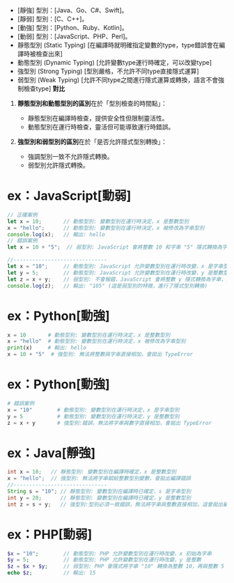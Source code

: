 * [靜強] 型別：[Java、Go、C#、Swift]。
* [靜弱] 型別：[C、C++]。
* [動強] 型別：[Python、Ruby、Kotlin]。
* [動弱] 型別：[JavaScript、PHP、Perl]。
* 靜態型別 (Static Typing) [在編譯時就明確指定變數的type，type錯誤會在編譯時被檢查出來]
* 動態型別 (Dynamic Typing) [允許變數type運行時確定，可以改變type]
* 強型別 (Strong Typing) [型別嚴格，不允許不同type直接隱式運算]
* 弱型別 (Weak Typing) [允許不同type之間進行隱式運算或轉換，語言不會強制檢查type]
**對比**

1. **靜態型別和動態型別的區別**在於「型別檢查的時間點」：
   - 靜態型別在編譯時檢查，提供安全性但限制靈活性。
   - 動態型別在運行時檢查，靈活但可能導致運行時錯誤。

2. **強型別和弱型別的區別**在於「是否允許隱式型別轉換」：
   - 強調型別一致不允許隱式轉換。
   - 弱型別允許隱式轉換。

# ex：JavaScript[動弱]
```javascript
// 正確案例
let x = 10;       // 動態型別: 變數型別在運行時決定，x 是整數型別
x = "hello";      // 動態型別: 變數型別在運行時決定，x 被修改為字串型別
console.log(x);   // 輸出: hello
// 錯誤案例
let x = 10 + "5";  // 弱型別: JavaScript 會將整數 10 和字串 "5" 隱式轉換為字串，結果為 "105"

//------------------------------
let x = "10";     // 動態型別: JavaScript 允許變數型別在運行時改變，x 是字串型別
let y = 5;        // 動態型別: JavaScript 允許變數型別在運行時改變，y 是整數型別
let z = x + y;    // 弱型別: 不會報錯，JavaScript 會將整數 y 隱式轉換為字串，進行字串拼接
console.log(z);   // 輸出: "105" (這是弱型別的特徵，進行了隱式型別轉換)
```
# ex：Python[動強]
```python
x = 10       # 動態型別: 變數型別在運行時決定，x 是整數型別
x = "hello"  # 動態型別: 變數型別在運行時決定，x 被修改為字串型別
print(x)     # 輸出: hello
x = 10 + "5"  # 強型別: 無法將整數與字串直接相加，會拋出 TypeError
```

# ex：Python[動強]
```python
# 錯誤案例
x = "10"        # 動態型別: 變數型別在運行時決定，x 是字串型別
y = 5           # 動態型別: 變數型別在運行時決定，y 是整數型別
z = x + y       # 強型別:錯誤，無法將字串與數字直接相加，會拋出 TypeError
```
# ex：Java[靜強]
```java
int x = 10;   // 靜態型別: 變數型別在編譯時確定，x 是整數型別
x = "hello";  // 強型別: 無法將字串賦給整數型別變數，會拋出編譯錯誤
//------------------------------
String s = "10"; // 靜態型別: 變數型別在編譯時已確定，s 是字串型別
int y = 20;      // 靜態型別: 變數型別在編譯時已確定，y 是整數型別
int z = s + y;   // 強型別:型別必須一致錯誤，無法將字串與整數直接相加，這會拋出編譯錯誤
```
# ex：PHP[動弱]
```php
$x = "10";        // 動態型別: PHP 允許變數型別在運行時改變，x 初始為字串
$y = 5;           // 動態型別: PHP 允許變數型別在運行時改變，y 是整數
$z = $x + $y;     // 弱型別: PHP 會隱式將字串 "10" 轉換為整數 10，再與整數 5 相加
echo $z;          // 輸出: 15
```


